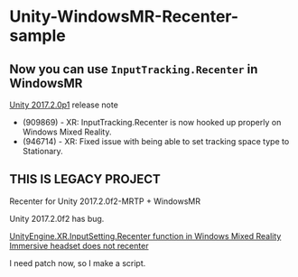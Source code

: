 # Unity-WindowsMR-Recenter-sample

## Now you can use `InputTracking.Recenter` in WindowsMR

[Unity 2017.2.0p1](https://unity3d.com/kr/unity/qa/patch-releases/2017.2.0p1) release note

* (909869) - XR: InputTracking.Recenter is now hooked up properly on Windows Mixed Reality.
* (946714) - XR: Fixed issue with being able to set tracking space type to Stationary.

## THIS IS LEGACY PROJECT
Recenter for Unity 2017.2.0f2-MRTP + WindowsMR

Unity 2017.2.0f2 has bug.

[UnityEngine.XR.InputSetting.Recenter function in Windows Mixed Reality Immersive headset does not recenter](https://issuetracker.unity3d.com/issues/unityengine-dot-xr-dot-inputsetting-dot-recenter-function-in-windows-mixed-reality-immersive-headset-does-not-recenter)

I need patch now, so I make a script.
